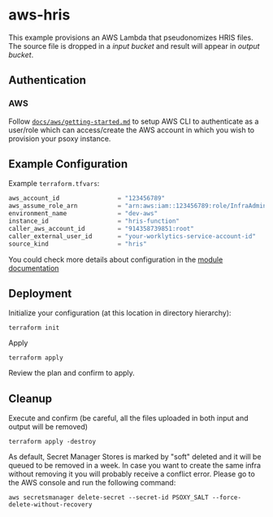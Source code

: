 # aws-hris

This example provisions an AWS Lambda that pseudonomizes HRIS files. The source file is dropped in a *input bucket* and
result will appear in *output bucket*.

## Authentication

### AWS
Follow [`docs/aws/getting-started.md`](../../../docs/aws/getting-started.md) to setup AWS CLI to
authenticate as a user/role which can access/create the AWS account in which you wish to provision
your psoxy instance.

## Example Configuration

Example `terraform.tfvars`:
```terraform
aws_account_id                = "123456789"
aws_assume_role_arn           = "arn:aws:iam::123456789:role/InfraAdmin"
environment_name              = "dev-aws"
instance_id                   = "hris-function"
caller_aws_account_id         = "914358739851:root"
caller_external_user_id       = "your-worklytics-service-account-id"
source_kind                   = "hris"
```

You could check more details about configuration in the [module documentation](../../modules/aws-bulk/readme.md)

## Deployment

Initialize your configuration (at this location in directory hierarchy):
```shell
terraform init
```

Apply
```shell
terraform apply
```

Review the plan and confirm to apply.

## Cleanup

Execute and confirm (be careful, all the files uploaded in both input and output will be removed)
```shell
terraform apply -destroy
```

As default, Secret Manager Stores is marked by "soft" deleted and it will be queued to be removed in a week. In case 
you want to create the same infra without removing it you will probably receive a conflict error. Please go to 
the AWS console and run the following command:

```shell
aws secretsmanager delete-secret --secret-id PSOXY_SALT --force-delete-without-recovery
```

